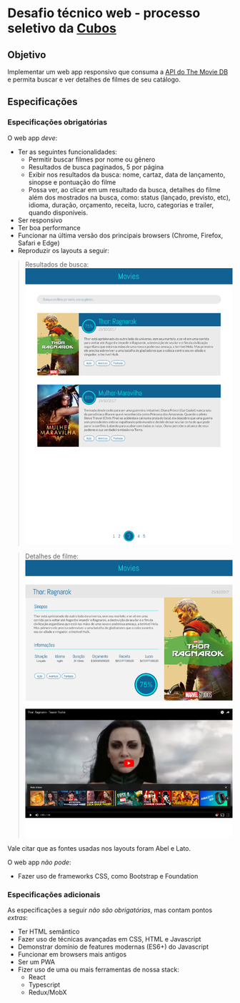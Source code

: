 # Desafio técnico web - processo seletivo da [Cubos](https://cubos.io)

## Objetivo

Implementar um web app responsivo que consuma a [API do The Movie DB](https://www.themoviedb.org/documentation/api) e permita buscar e ver detalhes de filmes de seu catálogo.

## Especificações
### Especificações obrigatórias

O web app _deve_:

- Ter as seguintes funcionalidades:
    - Permitir buscar filmes por nome ou gênero
    - Resultados de busca paginados, 5 por página
    - Exibir nos resultados da busca: nome, cartaz, data de lançamento, sinopse e pontuação do filme
    - Possa ver, ao clicar em um resultado da busca, detalhes do filme além dos mostrados na busca, como: status (lançado, previsto, etc), idioma, duração, orçamento, receita, lucro, categorias e trailer, quando disponíveis.
- Ser responsivo
- Ter boa performance
- Funcionar na última versão dos principais browsers (Chrome, Firefox, Safari e Edge)
- Reproduzir os layouts a seguir:

> Resultados de busca:
> ![](assets/lista.jpeg)

> Detalhes de filme:
> ![](assets/filme.jpeg)

Vale citar que as fontes usadas nos layouts foram Abel e Lato.

O web app _não pode_:

- Fazer uso de frameworks CSS, como Bootstrap e Foundation

### Especificações adicionais

As especificações a seguir _não são obrigatórias_, mas contam pontos _extras_:

- Ter HTML semântico
- Fazer uso de técnicas avançadas em CSS, HTML e Javascript
- Demonstrar domínio de features modernas (ES6+) do Javascript
- Funcionar em browsers mais antigos
- Ser um PWA
- Fizer uso de uma ou mais ferramentas de nossa stack:
    - React
    - Typescript
    - Redux/MobX
